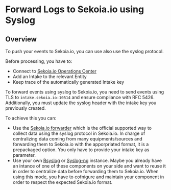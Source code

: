 # Forward Logs to Sekoia.io using Syslog

## Overview

To push your events to Sekoia.io, you can use also use the syslog protocol. 

Before processing, you have to:

- Connect to [Sekoia.io Operations Center](https://app.sekoia.io/operations/)
- Add an Intake to the relevant Entity
- Keep trace of the automatically generated Intake key

To forward events using syslog to Sekoia.io, you need to send events using TLS to `intake.sekoia.io:10514` and ensure compliance with RFC 5426. Additionally, you must update the syslog header with the intake key you previously created.

To achieve this you can: 

- Use the [Sekoia.io forwarder](./sekoiaio_forwarder.md) which is the official supported way to collect data using the syslog protocol in Sekoia.io. In charge of centralizing data coming from many equipments/sources and forwarding them to Sekoia.io with the apporpriated format, it is a prepackaged option. You only have to provide your intake key as parameter.
- Use your own [Rsyslog](./rsyslog.md) or [Syslog-ng](./syslog-ng.md) instance. Maybe you already have an intance of one of these components on your side and want to reuse it in order to centralize data before forwarding them to Sekoia.io. When using this mode, you have to cofnigure and maintain your component in order to respect the expected Sekoia.io format. 
